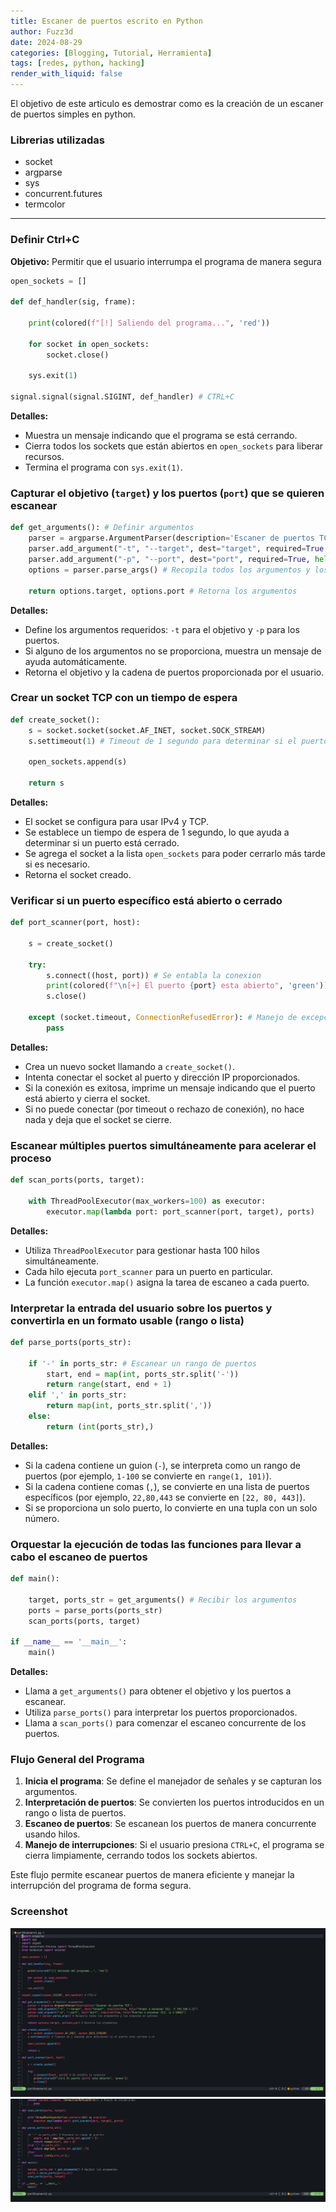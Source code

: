 ```yaml
---
title: Escaner de puertos escrito en Python
author: Fuzz3d
date: 2024-08-29
categories: [Blogging, Tutorial, Herramienta]
tags: [redes, python, hacking]
render_with_liquid: false
---
```


El objetivo de este articulo es demostrar como es la creación de un escaner de puertos simples en python.

### Librerias utilizadas
- socket
- argparse
- sys
- concurrent.futures
- termcolor

----

### Definir Ctrl+C
**Objetivo:** Permitir que el usuario interrumpa el programa de manera segura
```python
open_sockets = []

def def_handler(sig, frame):

    print(colored(f"[!] Saliendo del programa...", 'red'))

    for socket in open_sockets:
        socket.close()

    sys.exit(1)

signal.signal(signal.SIGINT, def_handler) # CTRL+C
```

**Detalles:**

- Muestra un mensaje indicando que el programa se está cerrando.
- Cierra todos los sockets que están abiertos en `open_sockets` para liberar recursos.
- Termina el programa con `sys.exit(1)`.

### Capturar el objetivo (`target`) y los puertos (`port`) que se quieren escanear
```python
def get_arguments(): # Definir argumentos
    parser = argparse.ArgumentParser(description='Escaner de puertos TCP')
    parser.add_argument("-t", "--target", dest="target", required=True, help="Target a escanear (Ej: -t 192.168.1.1)")
    parser.add_argument("-p", "--port", dest="port", required=True, help="Puertos a escanear (Ej: -p 1-1000)")
    options = parser.parse_args() # Recopila todos los argumentos y los almacena en options

    return options.target, options.port # Retorna los argumentos
```

**Detalles:**

- Define los argumentos requeridos: `-t` para el objetivo y `-p` para los puertos.
- Si alguno de los argumentos no se proporciona, muestra un mensaje de ayuda automáticamente.
- Retorna el objetivo y la cadena de puertos proporcionada por el usuario.

### Crear un socket TCP con un tiempo de espera

```python
def create_socket():
    s = socket.socket(socket.AF_INET, socket.SOCK_STREAM)
    s.settimeout(1) # Timeout de 1 segundo para determinar si el puerto esta cerrado o no

    open_sockets.append(s)

    return s 
```

**Detalles:**

- El socket se configura para usar IPv4 y TCP.
- Se establece un tiempo de espera de 1 segundo, lo que ayuda a determinar si un puerto está cerrado.
- Se agrega el socket a la lista `open_sockets` para poder cerrarlo más tarde si es necesario.
- Retorna el socket creado.

### Verificar si un puerto específico está abierto o cerrado

```python
def port_scanner(port, host):

    s = create_socket()

    try:
        s.connect((host, port)) # Se entabla la conexion
        print(colored(f"\n[+] El puerto {port} esta abierto", 'green'))
        s.close()

    except (socket.timeout, ConnectionRefusedError): # Manejo de excepciones
        pass
```

**Detalles:**

- Crea un nuevo socket llamando a `create_socket()`.
- Intenta conectar el socket al puerto y dirección IP proporcionados.
- Si la conexión es exitosa, imprime un mensaje indicando que el puerto está abierto y cierra el socket.
- Si no puede conectar (por timeout o rechazo de conexión), no hace nada y deja que el socket se cierre.

### Escanear múltiples puertos simultáneamente para acelerar el proceso

```python
def scan_ports(ports, target):

    with ThreadPoolExecutor(max_workers=100) as executor:
        executor.map(lambda port: port_scanner(port, target), ports)
```

**Detalles:**

- Utiliza `ThreadPoolExecutor` para gestionar hasta 100 hilos simultáneamente.
- Cada hilo ejecuta `port_scanner` para un puerto en particular.
- La función `executor.map()` asigna la tarea de escaneo a cada puerto.

### Interpretar la entrada del usuario sobre los puertos y convertirla en un formato usable (rango o lista)

```python
def parse_ports(ports_str):

    if '-' in ports_str: # Escanear un rango de puertos
        start, end = map(int, ports_str.split('-'))
        return range(start, end + 1)
    elif ',' in ports_str:
        return map(int, ports_str.split(','))
    else:
        return (int(ports_str),)
```

**Detalles:**

- Si la cadena contiene un guion (`-`), se interpreta como un rango de puertos (por ejemplo, `1-100` se convierte en `range(1, 101)`).
- Si la cadena contiene comas (`,`), se convierte en una lista de puertos específicos (por ejemplo, `22,80,443` se convierte en `[22, 80, 443]`).
- Si se proporciona un solo puerto, lo convierte en una tupla con un solo número.

### Orquestar la ejecución de todas las funciones para llevar a cabo el escaneo de puertos

```python
def main():
    
    target, ports_str = get_arguments() # Recibir los argumentos
    ports = parse_ports(ports_str)
    scan_ports(ports, target)
    
if __name__ == '__main__':
    main()
```

**Detalles:**

- Llama a `get_arguments()` para obtener el objetivo y los puertos a escanear.
- Utiliza `parse_ports()` para interpretar los puertos proporcionados.
- Llama a `scan_ports()` para comenzar el escaneo concurrente de los puertos.

### Flujo General del Programa
1. **Inicia el programa**: Se define el manejador de señales y se capturan los argumentos.
2. **Interpretación de puertos**: Se convierten los puertos introducidos en un rango o lista de puertos.
3. **Escaneo de puertos**: Se escanean los puertos de manera concurrente usando hilos.
4. **Manejo de interrupciones**: Si el usuario presiona `CTRL+C`, el programa se cierra limpiamente, cerrando todos los sockets abiertos.

Este flujo permite escanear puertos de manera eficiente y manejar la interrupción del programa de forma segura.

### Screenshot
![screenshot](Shot-2024-08-29-174021.png)
![screenshot](Shot-2024-08-29-174041.png)

